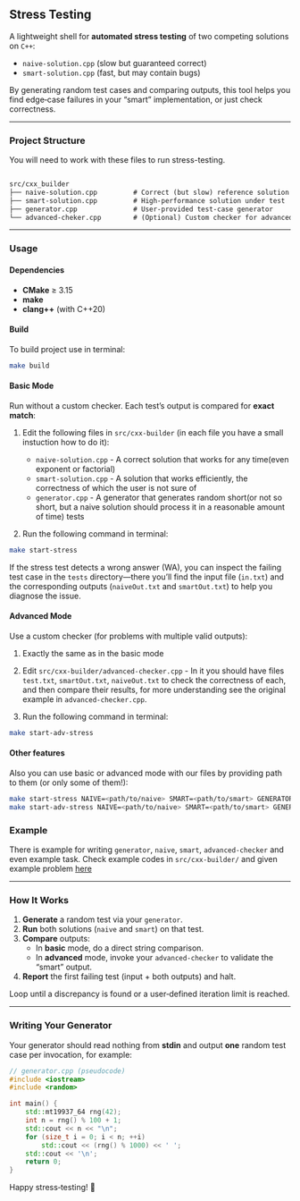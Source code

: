 ## Stress Testing

A lightweight shell for **automated stress testing** of two competing solutions on `C++`:

- `naive-solution.cpp` (slow but guaranteed correct)  
- `smart-solution.cpp` (fast, but may contain bugs)

By generating random test cases and comparing outputs, this tool helps you find edge‑case failures in your “smart” implementation, or just check correctness.

---

### Project Structure

You will need to work with these files to run stress-testing.

```markdown

src/cxx_builder
├── naive-solution.cpp         # Correct (but slow) reference solution
├── smart-solution.cpp         # High‑performance solution under test
├── generator.cpp              # User‑provided test‑case generator
└── advanced-cheker.cpp        # (Optional) Custom checker for advanced problems

````

---

### Usage

#### Dependencies

- **CMake** ≥ 3.15  
- **make**  
- **clang++** (with C++20)

#### Build

To build project use in terminal:

```bash
make build
```

#### Basic Mode

Run without a custom checker. Each test’s output is compared for **exact match**:

1) Edit the following files in `src/cxx-builder` (in each file you have a small instuction how to do it):
    - `naive-solution.cpp` - A correct solution that works for any time(even exponent or factorial)
    - `smart-solution.cpp` - A solution that works efficiently, the correctness of which the user is not sure of
    - `generator.cpp` - A generator that generates random short(or not so short, but a naive solution should process it in a reasonable amount of time) tests

2) Run the following command in terminal:

```bash
make start-stress
```

If the stress test detects a wrong answer (WA), you can inspect the failing test case in the `tests` directory—there you’ll find the input file (`in.txt`) and the corresponding outputs (`naiveOut.txt` and `smartOut.txt`) to help you diagnose the issue.

#### Advanced Mode

Use a custom checker (for problems with multiple valid outputs):

1) Exactly the same as in the basic mode

2) Edit `src/cxx-builder/advanced-checker.cpp` - In it you should have files `test.txt`, `smartOut.txt`, `naiveOut.txt` to check the correctness of each, and then compare their results, for more understanding see the original example in `advanced-checker.cpp`.

3) Run the following command in terminal:

```bash
make start-adv-stress
```

#### Other features

Also you can use basic or advanced mode with our files by providing path to them (or only some of them!):

```bash
make start-stress NAIVE=<path/to/naive> SMART=<path/to/smart> GENERATOR=<path/to/generator>
make start-adv-stress NAIVE=<path/to/naive> SMART=<path/to/smart> GENERATOR=<path/to/generator> CHECKER=<path/to/checker>
```

### Example

There is example for writing `generator`, `naive`, `smart`, `advanced-checker` and even example task. Check example codes in `src/cxx-builder/` and given example problem [here](example_task.md)

---

### How It Works

1. **Generate** a random test via your `generator`.
2. **Run** both solutions (`naive` and `smart`) on that test.
3. **Compare** outputs:
   - In **basic** mode, do a direct string comparison.
   - In **advanced** mode, invoke your `advanced-checker` to validate the “smart” output.
4. **Report** the first failing test (input + both outputs) and halt.

Loop until a discrepancy is found or a user‑defined iteration limit is reached.

---

### Writing Your Generator

Your generator should read nothing from **stdin** and output **one** random test case per invocation, for example:

```cpp
// generator.cpp (pseudocode)
#include <iostream>
#include <random>

int main() {
    std::mt19937_64 rng(42);
    int n = rng() % 100 + 1;
    std::cout << n << "\n";
    for (size_t i = 0; i < n; ++i)
        std::cout << (rng() % 1000) << ' ';
    std::cout << '\n';
    return 0;
}
```

Happy stress‑testing! 🚀
